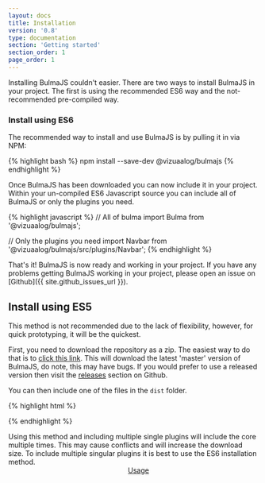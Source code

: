 ```yaml
---
layout: docs
title: Installation
version: '0.8'
type: documentation
section: 'Getting started'
section_order: 1
page_order: 1
---
```


Installing BulmaJS couldn't easier. There are two ways to install BulmaJS in your project. The first is using the recommended ES6 way and the not-recommended pre-compiled way.

### Install using ES6
The recommended way to install and use BulmaJS is by pulling it in via NPM:

{% highlight bash %}
npm install --save-dev @vizuaalog/bulmajs
{% endhighlight %}

Once BulmaJS has been downloaded you can now include it in your project. Within your un-compiled ES6 Javascript source you can include all of BulmaJS or only the plugins you need.

{% highlight javascript %}
// All of bulma
import Bulma from '@vizuaalog/bulmajs';

// Only the plugins you need
import Navbar from '@vizuaalog/bulmajs/src/plugins/Navbar';
{% endhighlight %}

That's it! BulmaJS is now ready and working in your project. If you have any problems getting BulmaJS working in your project, please open an issue on [Github]({{ site.github_issues_url }}).

## Install using ES5
This method is not recommended due to the lack of flexibility, however, for quick prototyping, it will be the quickest.

First, you need to download the repository as a zip. The easiest way to do that is to [click this link](https://github.com/VizuaaLOG/BulmaJS/archive/master.zip). This will download the latest 'master' version of BulmaJS, do note, this may have bugs. If you would prefer to use a released version then visit the [releases](https://github.com/VizuaaLOG/BulmaJS/releases) section on Github.

You can then include one of the files in the `dist` folder.

{% highlight html %}
<!-- All of BulmaJS -->
<script src="path/to/the/downloaded/folder/dist/bulma.js"></script>

<!-- Single plugins -->
<script src="path/to/the/downloaded/folder/dist/navbar.js"></script>
{% endhighlight %}

<div class="notification is-info">
    Using this method and including multiple single plugins will include the core multiple times. This may cause conflicts and will increase the download size. To include multiple singular plugins it is best to use the ES6 installation method.
</div>

<div>
    <div class="columns">
        <div class="column is-6"></div>
        <div class="column is-6">
            <a class="button is-block is-large is-primary is-outlined" href="3-usage">Usage <span class="fas fa-arrow-right"></span></a>
        </div>
    </div>
</div>